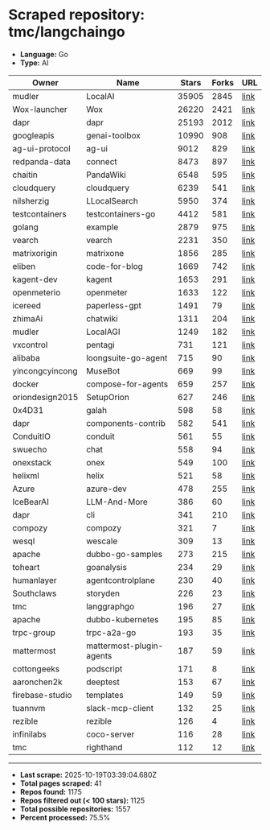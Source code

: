 # Scraped repository: tmc/langchaingo
* **Language:** Go
* **Type:** AI

| Owner | Name | Stars | Forks | URL |
|---|---|---|---|---|
| mudler | LocalAI | 35905 | 2845 | [link](https://github.com/mudler/LocalAI) |
| Wox-launcher | Wox | 26220 | 2421 | [link](https://github.com/Wox-launcher/Wox) |
| dapr | dapr | 25193 | 2012 | [link](https://github.com/dapr/dapr) |
| googleapis | genai-toolbox | 10990 | 908 | [link](https://github.com/googleapis/genai-toolbox) |
| ag-ui-protocol | ag-ui | 9012 | 829 | [link](https://github.com/ag-ui-protocol/ag-ui) |
| redpanda-data | connect | 8473 | 897 | [link](https://github.com/redpanda-data/connect) |
| chaitin | PandaWiki | 6548 | 595 | [link](https://github.com/chaitin/PandaWiki) |
| cloudquery | cloudquery | 6239 | 541 | [link](https://github.com/cloudquery/cloudquery) |
| nilsherzig | LLocalSearch | 5950 | 374 | [link](https://github.com/nilsherzig/LLocalSearch) |
| testcontainers | testcontainers-go | 4412 | 581 | [link](https://github.com/testcontainers/testcontainers-go) |
| golang | example | 2879 | 975 | [link](https://github.com/golang/example) |
| vearch | vearch | 2231 | 350 | [link](https://github.com/vearch/vearch) |
| matrixorigin | matrixone | 1856 | 285 | [link](https://github.com/matrixorigin/matrixone) |
| eliben | code-for-blog | 1669 | 742 | [link](https://github.com/eliben/code-for-blog) |
| kagent-dev | kagent | 1653 | 291 | [link](https://github.com/kagent-dev/kagent) |
| openmeterio | openmeter | 1633 | 122 | [link](https://github.com/openmeterio/openmeter) |
| icereed | paperless-gpt | 1491 | 79 | [link](https://github.com/icereed/paperless-gpt) |
| zhimaAi | chatwiki | 1311 | 204 | [link](https://github.com/zhimaAi/chatwiki) |
| mudler | LocalAGI | 1249 | 182 | [link](https://github.com/mudler/LocalAGI) |
| vxcontrol | pentagi | 731 | 121 | [link](https://github.com/vxcontrol/pentagi) |
| alibaba | loongsuite-go-agent | 715 | 90 | [link](https://github.com/alibaba/loongsuite-go-agent) |
| yincongcyincong | MuseBot | 669 | 99 | [link](https://github.com/yincongcyincong/MuseBot) |
| docker | compose-for-agents | 659 | 257 | [link](https://github.com/docker/compose-for-agents) |
| oriondesign2015 | SetupOrion | 627 | 246 | [link](https://github.com/oriondesign2015/SetupOrion) |
| 0x4D31 | galah | 598 | 58 | [link](https://github.com/0x4D31/galah) |
| dapr | components-contrib | 582 | 541 | [link](https://github.com/dapr/components-contrib) |
| ConduitIO | conduit | 561 | 55 | [link](https://github.com/ConduitIO/conduit) |
| swuecho | chat | 558 | 94 | [link](https://github.com/swuecho/chat) |
| onexstack | onex | 549 | 100 | [link](https://github.com/onexstack/onex) |
| helixml | helix | 521 | 58 | [link](https://github.com/helixml/helix) |
| Azure | azure-dev | 478 | 255 | [link](https://github.com/Azure/azure-dev) |
| IceBearAI | LLM-And-More | 386 | 60 | [link](https://github.com/IceBearAI/LLM-And-More) |
| dapr | cli | 341 | 210 | [link](https://github.com/dapr/cli) |
| compozy | compozy | 321 | 7 | [link](https://github.com/compozy/compozy) |
| wesql | wescale | 309 | 13 | [link](https://github.com/wesql/wescale) |
| apache | dubbo-go-samples | 273 | 215 | [link](https://github.com/apache/dubbo-go-samples) |
| toheart | goanalysis | 234 | 29 | [link](https://github.com/toheart/goanalysis) |
| humanlayer | agentcontrolplane | 230 | 40 | [link](https://github.com/humanlayer/agentcontrolplane) |
| Southclaws | storyden | 226 | 23 | [link](https://github.com/Southclaws/storyden) |
| tmc | langgraphgo | 196 | 27 | [link](https://github.com/tmc/langgraphgo) |
| apache | dubbo-kubernetes | 195 | 85 | [link](https://github.com/apache/dubbo-kubernetes) |
| trpc-group | trpc-a2a-go | 193 | 35 | [link](https://github.com/trpc-group/trpc-a2a-go) |
| mattermost | mattermost-plugin-agents | 187 | 59 | [link](https://github.com/mattermost/mattermost-plugin-agents) |
| cottongeeks | podscript | 171 | 8 | [link](https://github.com/cottongeeks/podscript) |
| aaronchen2k | deeptest | 153 | 67 | [link](https://github.com/aaronchen2k/deeptest) |
| firebase-studio | templates | 149 | 59 | [link](https://github.com/firebase-studio/templates) |
| tuannvm | slack-mcp-client | 132 | 25 | [link](https://github.com/tuannvm/slack-mcp-client) |
| rezible | rezible | 126 | 4 | [link](https://github.com/rezible/rezible) |
| infinilabs | coco-server | 116 | 28 | [link](https://github.com/infinilabs/coco-server) |
| tmc | righthand | 112 | 12 | [link](https://github.com/tmc/righthand) |

---
* **Last scrape:** 2025-10-19T03:39:04.680Z
* **Total pages scraped:** 41
* **Repos found:** 1175
* **Repos filtered out (< 100 stars):** 1125
* **Total possible repositories:** 1557
* **Percent processed:** 75.5%
